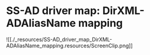 # SS-AD driver map: DirXML-ADAliasName mapping

![[./_resources/SS-AD_driver_map_DirXML-ADAliasName_mapping.resources/ScreenClip.png]]
